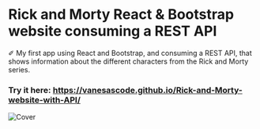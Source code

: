 # Rick and Morty React & Bootstrap website consuming a REST API

✐ My first app using React and Bootstrap, and consuming a REST API, that shows information about the different characters from the Rick and Morty series.


### Try it here: https://vanesascode.github.io/Rick-and-Morty-website-with-API/


![Cover](https://github.com/vanesascode/Calculator-with-JAVASCRIPT/assets/131259155/73e5f2d9-4484-46bd-b423-16823f5a28ec)
